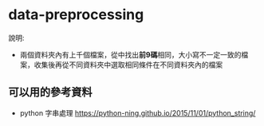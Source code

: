 # data-preprocessing  
說明:  
* 兩個資料夾內有上千個檔案，從中找出**前9碼**相同，大小寫不一定一致的檔案，收集後再從不同資料夾中選取相同條件在不同資料夾內的檔案

## 可以用的參考資料
* python 字串處理 https://python-ning.github.io/2015/11/01/python_string/
